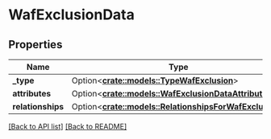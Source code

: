 # WafExclusionData

## Properties

Name | Type | Description | Notes
------------ | ------------- | ------------- | -------------
**_type** | Option<[**crate::models::TypeWafExclusion**](TypeWafExclusion.md)> |  | 
**attributes** | Option<[**crate::models::WafExclusionDataAttributes**](WafExclusionDataAttributes.md)> |  | 
**relationships** | Option<[**crate::models::RelationshipsForWafExclusion**](RelationshipsForWafExclusion.md)> |  | 

[[Back to API list]](../README.md#documentation-for-api-endpoints) [[Back to README]](../README.md)


